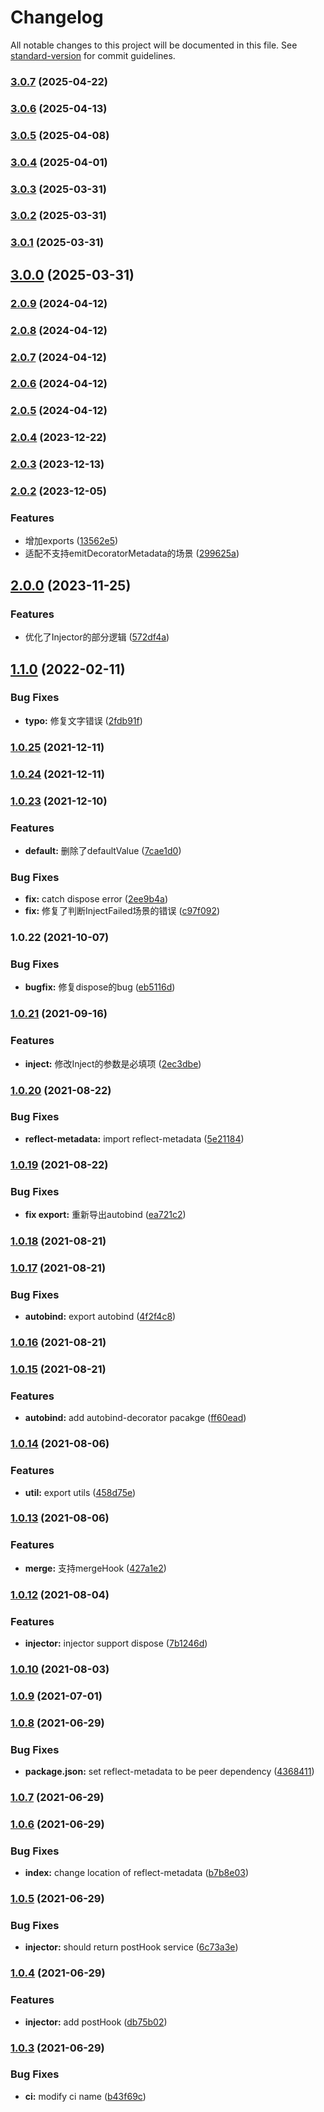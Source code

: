 # Changelog

All notable changes to this project will be documented in this file. See [standard-version](https://github.com/conventional-changelog/standard-version) for commit guidelines.

### [3.0.7](https://github.com/kaokei/di/compare/v3.0.6...v3.0.7) (2025-04-22)

### [3.0.6](https://github.com/kaokei/di/compare/v3.0.5...v3.0.6) (2025-04-13)

### [3.0.5](https://github.com/kaokei/di/compare/v3.0.4...v3.0.5) (2025-04-08)

### [3.0.4](https://github.com/kaokei/di/compare/v3.0.3...v3.0.4) (2025-04-01)

### [3.0.3](https://github.com/kaokei/di/compare/v3.0.2...v3.0.3) (2025-03-31)

### [3.0.2](https://github.com/kaokei/di/compare/v3.0.1...v3.0.2) (2025-03-31)

### [3.0.1](https://github.com/kaokei/di/compare/v3.0.0...v3.0.1) (2025-03-31)

## [3.0.0](https://github.com/kaokei/di/compare/v2.0.9...v3.0.0) (2025-03-31)

### [2.0.9](https://github.com/kaokei/di/compare/v2.0.8...v2.0.9) (2024-04-12)

### [2.0.8](https://github.com/kaokei/di/compare/v2.0.7...v2.0.8) (2024-04-12)

### [2.0.7](https://github.com/kaokei/di/compare/v2.0.6...v2.0.7) (2024-04-12)

### [2.0.6](https://github.com/kaokei/di/compare/v2.0.5...v2.0.6) (2024-04-12)

### [2.0.5](https://github.com/kaokei/di/compare/v2.0.4...v2.0.5) (2024-04-12)

### [2.0.4](https://github.com/kaokei/di/compare/v2.0.3...v2.0.4) (2023-12-22)

### [2.0.3](https://github.com/kaokei/di/compare/v2.0.2...v2.0.3) (2023-12-13)

### [2.0.2](https://github.com/kaokei/di/compare/v2.0.0...v2.0.2) (2023-12-05)


### Features

* 增加exports ([13562e5](https://github.com/kaokei/di/commit/13562e591b54a4a0179aabd89d256967d3595e6b))
* 适配不支持emitDecoratorMetadata的场景 ([299625a](https://github.com/kaokei/di/commit/299625ad222a91608905a6cf57abf50d5d9b2330))

## [2.0.0](https://github.com/kaokei/di/compare/v1.1.0...v2.0.0) (2023-11-25)


### Features

* 优化了Injector的部分逻辑 ([572df4a](https://github.com/kaokei/di/commit/572df4a5da64df657e61f212e03cce8036146a00))

## [1.1.0](https://github.com/kaokei/di/compare/v1.0.25...v1.1.0) (2022-02-11)


### Bug Fixes

* **typo:** 修复文字错误 ([2fdb91f](https://github.com/kaokei/di/commit/2fdb91ff95eab8c1c13153e5c267ce584bcf985b))

### [1.0.25](https://github.com/kaokei/di/compare/v1.0.24...v1.0.25) (2021-12-11)

### [1.0.24](https://github.com/kaokei/di/compare/v1.0.23...v1.0.24) (2021-12-11)

### [1.0.23](https://github.com/kaokei/di/compare/v1.0.22...v1.0.23) (2021-12-10)


### Features

* **default:** 删除了defaultValue ([7cae1d0](https://github.com/kaokei/di/commit/7cae1d039298b39ec7fccd793a804743ec43ab6c))


### Bug Fixes

* **fix:** catch dispose error ([2ee9b4a](https://github.com/kaokei/di/commit/2ee9b4a69158e8a5741144170615beb25c2e84a7))
* **fix:** 修复了判断InjectFailed场景的错误 ([c97f092](https://github.com/kaokei/di/commit/c97f092744e178236b1317aab108f92d337eb943))

### 1.0.22 (2021-10-07)


### Bug Fixes

* **bugfix:** 修复dispose的bug ([eb5116d](https://github.com/kaokei/di/commit/eb5116d28139ad7c21738e089ce764e76609b3c6))

### [1.0.21](https://github.com/kaokei/di/compare/v1.0.20...v1.0.21) (2021-09-16)


### Features

* **inject:** 修改Inject的参数是必填项 ([2ec3dbe](https://github.com/kaokei/di/commit/2ec3dbeea8dc02ab0d8b43ce104192626cb8a9dd))

### [1.0.20](https://github.com/kaokei/di/compare/v1.0.19...v1.0.20) (2021-08-22)


### Bug Fixes

* **reflect-metadata:** import reflect-metadata ([5e21184](https://github.com/kaokei/di/commit/5e21184f922f32d97640b42c96982313dc5c9ea4))

### [1.0.19](https://github.com/kaokei/di/compare/v1.0.18...v1.0.19) (2021-08-22)


### Bug Fixes

* **fix export:** 重新导出autobind ([ea721c2](https://github.com/kaokei/di/commit/ea721c28be8c0734e43b95a01bc234843346ca5e))

### [1.0.18](https://github.com/kaokei/di/compare/v1.0.17...v1.0.18) (2021-08-21)

### [1.0.17](https://github.com/kaokei/di/compare/v1.0.16...v1.0.17) (2021-08-21)


### Bug Fixes

* **autobind:** export autobind ([4f2f4c8](https://github.com/kaokei/di/commit/4f2f4c83bbdb0bcb87bc44df608bdb6fc4858ec2))

### [1.0.16](https://github.com/kaokei/di/compare/v1.0.15...v1.0.16) (2021-08-21)

### [1.0.15](https://github.com/kaokei/di/compare/v1.0.14...v1.0.15) (2021-08-21)


### Features

* **autobind:** add autobind-decorator pacakge ([ff60ead](https://github.com/kaokei/di/commit/ff60ead4eb892a15249d8ef74153451c16e0c696))

### [1.0.14](https://github.com/kaokei/di/compare/v1.0.13...v1.0.14) (2021-08-06)


### Features

* **util:** export utils ([458d75e](https://github.com/kaokei/di/commit/458d75e7583d4ca6bfa3c32755daf9b1e1f17b1a))

### [1.0.13](https://github.com/kaokei/di/compare/v1.0.12...v1.0.13) (2021-08-06)


### Features

* **merge:** 支持mergeHook ([427a1e2](https://github.com/kaokei/di/commit/427a1e2f9681284e579a96a94dce0f4ee96f0414))

### [1.0.12](https://github.com/kaokei/di/compare/v1.0.10...v1.0.12) (2021-08-04)


### Features

* **injector:** injector support dispose ([7b1246d](https://github.com/kaokei/di/commit/7b1246d31ad0a621fe7ee6e0b007d621fb28643b))

### [1.0.10](https://github.com/kaokei/di/compare/v1.0.9...v1.0.10) (2021-08-03)

### [1.0.9](https://github.com/kaokei/di/compare/v1.0.8...v1.0.9) (2021-07-01)

### [1.0.8](https://github.com/kaokei/di/compare/v1.0.7...v1.0.8) (2021-06-29)


### Bug Fixes

* **package.json:** set reflect-metadata to be peer dependency ([4368411](https://github.com/kaokei/di/commit/4368411ce44d0f0f754c8bf8e3f263e3f27dbed2))

### [1.0.7](https://github.com/kaokei/di/compare/v1.0.6...v1.0.7) (2021-06-29)

### [1.0.6](https://github.com/kaokei/di/compare/v1.0.5...v1.0.6) (2021-06-29)


### Bug Fixes

* **index:** change location of reflect-metadata ([b7b8e03](https://github.com/kaokei/di/commit/b7b8e033554a3ea4604d3753947be5762e4b9032))

### [1.0.5](https://github.com/kaokei/di/compare/v1.0.4...v1.0.5) (2021-06-29)


### Bug Fixes

* **injector:** should return postHook service ([6c73a3e](https://github.com/kaokei/di/commit/6c73a3eb43a6d1670d446fcaaadcd1178ab51fda))

### [1.0.4](https://github.com/kaokei/di/compare/v1.0.3...v1.0.4) (2021-06-29)


### Features

* **injector:** add postHook ([db75b02](https://github.com/kaokei/di/commit/db75b02e049017ed959a83e310b3cb96e9514060))

### [1.0.3](https://github.com/kaokei/di/compare/v1.0.1...v1.0.3) (2021-06-29)


### Bug Fixes

* **ci:** modify ci name ([b43f69c](https://github.com/kaokei/di/commit/b43f69cbdfe2069f559045a95efc92a956b04d20))
